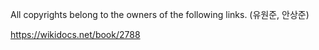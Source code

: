 All copyrights belong to the owners of the following links.
(유원준, 안상준)

https://wikidocs.net/book/2788
